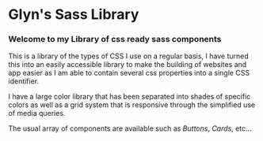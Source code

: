 # Glyn's Sass Library

### Welcome to my Library of css ready sass components

This is a library of the types of CSS I use on a regular basis, I have turned this into an easily accessible library to make the building of websites and app easier as I am able to contain several css properties into a single CSS identifier.

I have a large color library that has been separated into shades of specific colors as well as a grid system that is responsive through the simplified use of media queries.

The usual array of components are available such as _Buttons_, _Cards_, etc...
